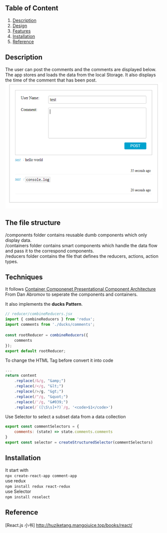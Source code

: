 
## Table of Content
1. [Description](#appinfo)
2. [Design](#design)
3. [Features](#features)
4. [Installation](#installation)
5. [Reference](#reference)


<a name="appinfo"></a>
## Description
The user can post the comments and the comments are displayed below. The app stores and loads the data from the local Storage. It also displays the time of the comment that has been post.<br>
![image](./report/font.PNG)
 <a name="design"></a>
## The file structure
/components folder contains reusable dumb components which only display data.<br>
/containers folder contains smart components which handle the data flow and pass it to the correspond components.<br>
/reducers   folder contains the file that defines the reducers, actions, action types.<br>
<a name="features"></a>
## Techniques
It follows [Container Componenet Presentational Component Architecture ](https://medium.com/@dan_abramov/smart-and-dumb-components-7ca2f9a7c7d0) From Dan Abromov to seperate the components and containers.

It also implements the **ducks Pattern**.

```javascript
// reducer/combineReducers.jsx
import { combineReducers } from 'redux';
import comments from './ducks/comments';

const rootReducer = combineReducers({
    comments
});
export default rootReducer;
```

To change the HTML Tag before convert it into code
```javascript
...
return content
    .replace(/&/g, "&amp;")
    .replace(/</g, "&lt;")
    .replace(/>/g, "&gt;")
    .replace(/"/g, "&quot;")
    .replace(/'/g, "&#039;")
    .replace(/`([\S\s]+?)`/g, '<code>$1</code>')
```

Use Selector to select a subset data from a data collection
```javascript
export const commentSelectors = {
    comments: (state) => state.comments.comments
}
export const selector = createStructuredSelector(commentSelectors)
```
<a name="installation"></a>
## Installation 
It start with <br />
```npx create-react-app comment-app``` <br />
use redux <br />
```npm install redux react-redux``` <br />
use Selector <br />
```npm install reselect``` <br />
<a name="reference"></a>
## Reference
[React.js 小书] http://huziketang.mangojuice.top/books/react/
